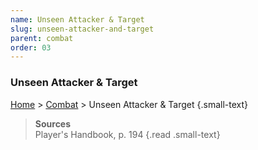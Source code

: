 ```yaml
---
name: Unseen Attacker & Target
slug: unseen-attacker-and-target
parent: combat
order: 03
---
```

### Unseen Attacker & Target
[Home](dm-operations-center) > [Combat](combat) > Unseen Attacker & Target {.small-text}

> **Sources** <br/>
> Player's Handbook, p. 194
{.read .small-text}